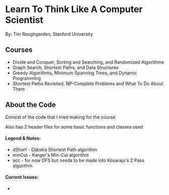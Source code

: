 # Learn To Think Like A Computer Scientist
By: Tim Roughgarden, Stanford University

## Courses
- Divide and Conquer, Sorting and Searching, and Randomized Algorithms
- Graph Search, Shortest Paths, and Data Structures
- Greedy Algorithms, Minimum Spanning Trees, and Dynamic Programming
- Shortest Paths Revisited, NP-Complete Problems and What To Do About Them

## About the Code
Consist of the code that I tried making for the course

Also has 2 header files for some basic functions and classes used

#### Legend & Notes:
- dShort - Dijkstra Shortest Path algorithm
- minCut - Karger's Min-Cut algorithm
- scc    - for now DFS but needs to be made into Kosaraju's 2 Pass algorithm

#### Current Issues:
- 
